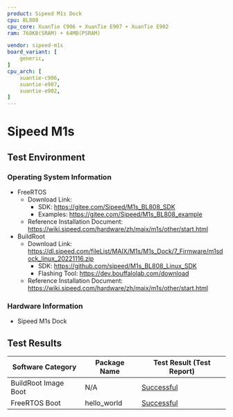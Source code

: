 ```yaml
---
product: Sipeed M1s Dock
cpu: BL808
cpu_core: XuanTie C906 + XuanTie E907 + XuanTie E902
ram: 768KB(SRAM) + 64MB(PSRAM)

vendor: sipeed-m1s
board_variant: [
    generic,
]
cpu_arch: [
    xuantie-c906,
    xuantie-e907,
    xuantie-e902,
]
---
```


# Sipeed M1s

## Test Environment

### Operating System Information

- FreeRTOS
  - Download Link:
    - SDK: https://gitee.com/Sipeed/M1s_BL808_SDK
    - Examples: https://gitee.com/Sipeed/M1s_BL808_example
  - Reference Installation Document: https://wiki.sipeed.com/hardware/zh/maix/m1s/other/start.html
- BuildRoot
  - Download Link: https://dl.sipeed.com/fileList/MAIX/M1s/M1s_Dock/7_Firmware/m1sdock_linux_20221116.zip
    - SDK: https://github.com/sipeed/M1s_BL808_Linux_SDK
    - Flashing Tool: https://dev.bouffalolab.com/download
  - Reference Installation Document: https://wiki.sipeed.com/hardware/zh/maix/m1s/other/start.html

### Hardware Information

- Sipeed M1s Dock

## Test Results

| Software Category         | Package Name | Test Result (Test Report) |
|---------------------------|--------------|---------------------------|
| BuildRoot Image Boot      | N/A          | [Successful][BuildRoot]   |
| FreeRTOS Boot             | hello_world  | [Successful][FreeRTOS]    |

[BuildRoot]: ./BuildRoot/README.md
[FreeRTOS]: ./FreeRTOS/README.md
